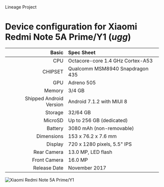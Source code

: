 Lineage Project

Device configuration for Xiaomi Redmi Note 5A Prime/Y1  (_ugg_)
=====================================================

Basic   | Spec Sheet
-------:|:-------------------------
CPU     | Octacore-core 1.4 GHz Cortex-A53
CHIPSET | Qualcomm MSM8940 Snapdragon 435
GPU     | Adreno 505
Memory  | 3/4 GB
Shipped Android Version | Android 7.1.2 with MIUI 8
Storage | 32/64 GB
MicroSD | Up to 256 GB (dedicated)
Battery | 3080 mAh (non-removable)
Dimensions | 153 x 76.2 x 7.6 mm
Display | 720 x 1280 pixels, 5.5" IPS
Rear Camera  | 13.0 MP, LED flash
Front Camera | 16.0 MP
Release Date | November 2017

![Xiaomi Redmi Note 5A Prime/Y1](https://cdn2.gsmarena.com/vv/pics/xiaomi/xiaomi-redmi-note-5as-2.jpg "Xiaomi Redmi Note 5A Prime/Y1")

